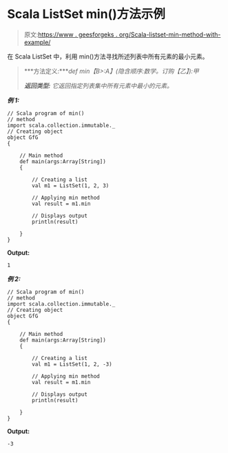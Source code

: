 # Scala ListSet min()方法示例

> 原文:[https://www . geesforgeks . org/Scala-listset-min-method-with-example/](https://www.geeksforgeeks.org/scala-listset-min-method-with-example/)

在 Scala ListSet 中，利用 min()方法寻找所述列表中所有元素的最小元素。

> ***方法定义:****def min【B>:A】(隐含顺序:数学。订购【乙】):甲*
> 
> ***返回类型:*** *它返回指定列表集中所有元素中最小的元素。*

***例 1:***

```
// Scala program of min() 
// method 
import scala.collection.immutable._
// Creating object 
object GfG 
{ 

    // Main method 
    def main(args:Array[String]) 
    { 

        // Creating a list 
        val m1 = ListSet(1, 2, 3) 

        // Applying min method 
        val result = m1.min 

        // Displays output 
        println(result) 

    } 
} 
```

**Output:**

```
1

```

***例 2:***

```
// Scala program of min() 
// method 
import scala.collection.immutable._
// Creating object 
object GfG 
{ 

    // Main method 
    def main(args:Array[String]) 
    { 

        // Creating a list 
        val m1 = ListSet(1, 2, -3) 

        // Applying min method 
        val result = m1.min 

        // Displays output 
        println(result) 

    } 
} 
```

**Output:**

```
-3

```